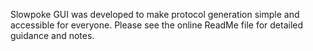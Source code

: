 
Slowpoke GUI was developed to make protocol generation simple and accessible for everyone. Please see the online ReadMe file for detailed guidance and notes. 
